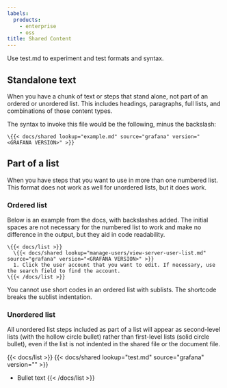 ```yaml
---
labels:
  products:
    - enterprise
    - oss
title: Shared Content
---
```


Use test.md to experiment and test formats and syntax.

## Standalone text

When you have a chunk of text or steps that stand alone, not part of an ordered or unordered list. This includes headings, paragraphs, full lists, and combinations of those content types.

The syntax to invoke this file would be the following, minus the backslash:

```
\{{< docs/shared lookup="example.md" source="grafana" version="<GRAFANA VERSION>" >}}
```

## Part of a list

When you have steps that you want to use in more than one numbered list. This format does not work as well for unordered lists, but it does work.

### Ordered list

Below is an example from the docs, with backslashes added. The initial spaces are not necessary for the numbered list to work and make no difference in the output, but they aid in code readability.

```
\{{< docs/list >}}
  \{{< docs/shared lookup="manage-users/view-server-user-list.md" source="grafana" version="<GRAFANA VERSION>" >}}
  1. Click the user account that you want to edit. If necessary, use the search field to find the account.
\{{< /docs/list >}}
```

You cannot use short codes in an ordered list with sublists. The shortcode breaks the sublist indentation.

### Unordered list

All unordered list steps included as part of a list will appear as second-level lists (with the hollow circle bullet) rather than first-level lists (solid circle bullet), even if the list is not indented in the shared file or the document file.

{{< docs/list >}}
{{< docs/shared lookup="test.md" source="grafana" version="<GRAFANA VERSION>" >}}

- Bullet text
  {{< /docs/list >}}
